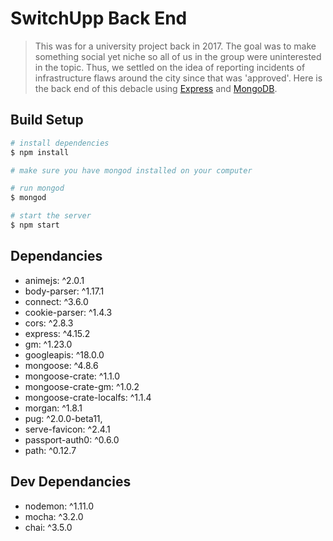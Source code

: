 # SwitchUpp Back End

> This was for a university project back in 2017. The goal was to make something social yet niche so all of us in the group were uninterested in the topic. Thus, we settled on the idea of reporting incidents of infrastructure flaws around the city since that was 'approved'.
> Here is the back end of this debacle using [Express](https://github.com/expressjs) and [MongoDB](https://github.com/mongodb).

## Build Setup

``` bash
# install dependencies
$ npm install

# make sure you have mongod installed on your computer

# run mongod
$ mongod

# start the server
$ npm start
```

## Dependancies 

* animejs: ^2.0.1
* body-parser: ^1.17.1
* connect: ^3.6.0
* cookie-parser: ^1.4.3
* cors: ^2.8.3
* express: ^4.15.2
* gm: ^1.23.0
* googleapis: ^18.0.0
* mongoose: ^4.8.6
* mongoose-crate: ^1.1.0
* mongoose-crate-gm: ^1.0.2
* mongoose-crate-localfs: ^1.1.4
* morgan: ^1.8.1
* pug: ^2.0.0-beta11,
* serve-favicon: ^2.4.1
* passport-auth0: ^0.6.0
* path: ^0.12.7

## Dev Dependancies

* nodemon: ^1.11.0
* mocha: ^3.2.0
* chai: ^3.5.0
